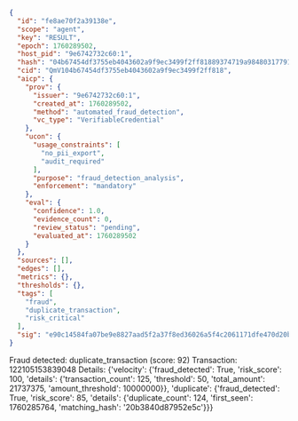 ```json
{
  "id": "fe8ae70f2a39138e",
  "scope": "agent",
  "key": "RESULT",
  "epoch": 1760289502,
  "host_pid": "9e6742732c60:1",
  "hash": "04b67454df3755eb4043602a9f9ec3499f2ff81889374719a984803177913ffa",
  "cid": "QmV104b67454df3755eb4043602a9f9ec3499f2ff818",
  "aicp": {
    "prov": {
      "issuer": "9e6742732c60:1",
      "created_at": 1760289502,
      "method": "automated_fraud_detection",
      "vc_type": "VerifiableCredential"
    },
    "ucon": {
      "usage_constraints": [
        "no_pii_export",
        "audit_required"
      ],
      "purpose": "fraud_detection_analysis",
      "enforcement": "mandatory"
    },
    "eval": {
      "confidence": 1.0,
      "evidence_count": 0,
      "review_status": "pending",
      "evaluated_at": 1760289502
    }
  },
  "sources": [],
  "edges": [],
  "metrics": {},
  "thresholds": {},
  "tags": [
    "fraud",
    "duplicate_transaction",
    "risk_critical"
  ],
  "sig": "e90c14584fa07be9e8827aad5f2a37f8ed36026a5f4c2061171dfe470d20b293"
}
```

Fraud detected: duplicate_transaction (score: 92)
Transaction: 122105153839048
Details: {'velocity': {'fraud_detected': True, 'risk_score': 100, 'details': {'transaction_count': 125, 'threshold': 50, 'total_amount': 21737375, 'amount_threshold': 10000000}}, 'duplicate': {'fraud_detected': True, 'risk_score': 85, 'details': {'duplicate_count': 124, 'first_seen': 1760285764, 'matching_hash': '20b3840d87952e5c'}}}